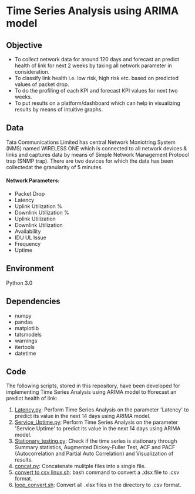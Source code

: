 # Time Series Analysis using ARIMA model

## Objective

- To collect network data for around 120 days and forecast an predict health of link for next 2 weeks by taking all network parameter in consideration.  
- To classify link health i.e. low risk, high risk etc. based on predicted values of packet drop.  
- To do the profiling of each KPI and forecast KPI values for next two weeks.  
- To put results on a platform/dashboard which can help in visualizing results by means of intuitive graphs.  

## Data
Tata Communications Limited has central Network Moniotring System (NMS) named WIRELESS ONE which is connected to all network devices & links and captures data by means of Simple Network Management Protocol trap (SNMP trap). There are two devices for which the data has been collectedat the granularity of 5 minutes.  
#### Network Parameters:  
- Packet Drop
- Latency
- Uplink Utilization %
- Downlink Utilization %
- Uplink Utilization
- Downlink Utilization
- Availability
- IDU UL Issue
- Frequency
- Uptime

## Environment
Python 3.0

## Dependencies 
- numpy
- pandas
- matplotlib
- tatsmodels
- warnings
- itertools
- datetime

## Code
The following scripts, stored in this repository, have been developed for implementing Time Series Analysis using ARIMA model to  fforecast an predict health of link:  
1. [Latency.py](https://github.com/asmitapoddar/Time-Series-Analysis/blob/master/Latency.py): Perform Time Series Analysis on the parameter 'Latency' to predict its value in the next 14 days using ARIMA model.
2. [Service_Uptime.py](https://github.com/asmitapoddar/Time-Series-Analysis/blob/master/Service_Uptime.py): Perform Time Series Analysis on the parameter 'Service Uptime' to predict its value in the next 14 days using ARIMA model.
3. [Stationary_testing.py](https://github.com/asmitapoddar/Time-Series-Analysis/blob/master/Stationary_testing.py): Check if the time series is stationary through Summary statistics, Augmented Dickey-Fuller Test, ACF and PACF (Autocorrelation and Partial Auto Correlation) and Visualization of results.
4. [concat.py](https://github.com/asmitapoddar/Time-Series-Analysis/blob/master/concat.py): Concatenate mulitple files into a single file.
5. [convert to csv linux.sh](https://github.com/asmitapoddar/Time-Series-Analysis/blob/master/convert%20to%20csv%20linux.sh): bash command to convert a .xlsx file to .csv format.
6. [loop_convert.sh](https://github.com/asmitapoddar/Time-Series-Analysis/blob/master/loop_convert.sh): Convert all .xlsx files in the directory to .csv format.


